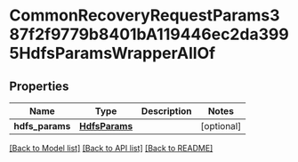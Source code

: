 # CommonRecoveryRequestParams387f2f9779b8401bA119446ec2da3995HdfsParamsWrapperAllOf


## Properties
Name | Type | Description | Notes
------------ | ------------- | ------------- | -------------
**hdfs_params** | [**HdfsParams**](HdfsParams.md) |  | [optional] 

[[Back to Model list]](../README.md#documentation-for-models) [[Back to API list]](../README.md#documentation-for-api-endpoints) [[Back to README]](../README.md)


